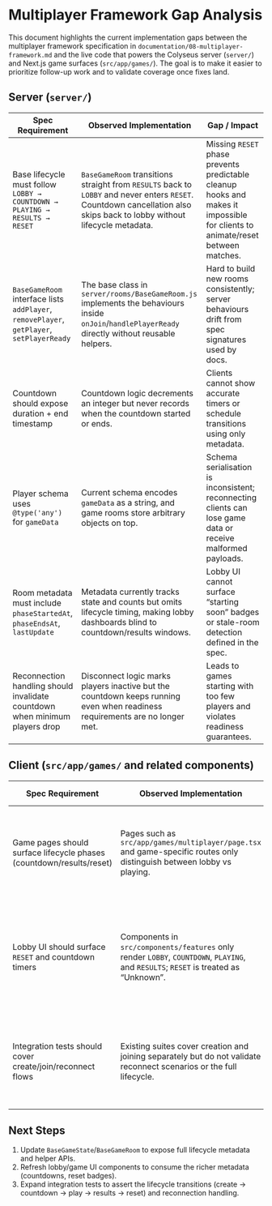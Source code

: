 # Multiplayer Framework Gap Analysis

This document highlights the current implementation gaps between the multiplayer framework specification in `documentation/08-multiplayer-framework.md` and the live code that powers the Colyseus server (`server/`) and Next.js game surfaces (`src/app/games/`). The goal is to make it easier to prioritize follow-up work and to validate coverage once fixes land.

## Server (`server/`)

| Spec Requirement | Observed Implementation | Gap / Impact |
| --- | --- | --- |
| Base lifecycle must follow `LOBBY → COUNTDOWN → PLAYING → RESULTS → RESET` | `BaseGameRoom` transitions straight from `RESULTS` back to `LOBBY` and never enters `RESET`. Countdown cancellation also skips back to lobby without lifecycle metadata. | Missing `RESET` phase prevents predictable cleanup hooks and makes it impossible for clients to animate/reset between matches. |
| `BaseGameRoom` interface lists `addPlayer`, `removePlayer`, `getPlayer`, `setPlayerReady` | The base class in `server/rooms/BaseGameRoom.js` implements the behaviours inside `onJoin`/`handlePlayerReady` directly without reusable helpers. | Hard to build new rooms consistently; server behaviours drift from spec signatures used by docs. |
| Countdown should expose duration + end timestamp | Countdown logic decrements an integer but never records when the countdown started or ends. | Clients cannot show accurate timers or schedule transitions using only metadata. |
| Player schema uses `@type('any')` for `gameData` | Current schema encodes `gameData` as a string, and game rooms store arbitrary objects on top. | Schema serialisation is inconsistent; reconnecting clients can lose game data or receive malformed payloads. |
| Room metadata must include `phaseStartedAt`, `phaseEndsAt`, `lastUpdate` | Metadata currently tracks state and counts but omits lifecycle timing, making lobby dashboards blind to countdown/results windows. | Lobby UI cannot surface “starting soon” badges or stale-room detection defined in the spec. |
| Reconnection handling should invalidate countdown when minimum players drop | Disconnect logic marks players inactive but the countdown keeps running even when readiness requirements are no longer met. | Leads to games starting with too few players and violates readiness guarantees. |

## Client (`src/app/games/` and related components)

| Spec Requirement | Observed Implementation | Gap / Impact |
| --- | --- | --- |
| Game pages should surface lifecycle phases (countdown/results/reset) | Pages such as `src/app/games/multiplayer/page.tsx` and game-specific routes only distinguish between lobby vs playing. | Players do not see the countdown, post-match, or reset states defined in the framework. |
| Lobby UI should surface `RESET` and countdown timers | Components in `src/components/features` only render `LOBBY`, `COUNTDOWN`, `PLAYING`, and `RESULTS`; `RESET` is treated as “Unknown”. | UI lacks feedback for reset window, causing premature requeueing or confusion during rematch votes. |
| Integration tests should cover create/join/reconnect flows | Existing suites cover creation and joining separately but do not validate reconnect scenarios or the full lifecycle. | Regression risk for lifecycle regressions and reconnection handling remains high. |

## Next Steps

1. Update `BaseGameState`/`BaseGameRoom` to expose full lifecycle metadata and helper APIs.
2. Refresh lobby/game UI components to consume the richer metadata (countdowns, reset badges).
3. Expand integration tests to assert the lifecycle transitions (create → countdown → play → results → reset) and reconnection handling.
